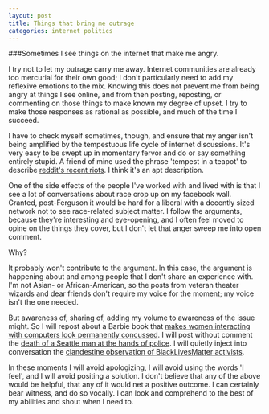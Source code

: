 ```yaml
---
layout: post
title: Things that bring me outrage
categories: internet politics
---
```


###Sometimes I see things on the internet that make me angry.

I try not to let my outrage carry me away. Internet communities are already too mercurial for their own good; I don't particularly need to add my reflexive emotions to the mix. Knowing this  does not prevent me from being angry at things I see online, and from then posting, reposting, or commenting on those things to make known my degree of upset. I try to make those responses as rational as possible, and much of the time I succeed.

I have to check myself sometimes, though, and ensure that my anger isn't being amplified by the tempestuous life cycle of internet discussions. It's very easy to be swept up in momentary fervor and do or say something entirely stupid. A friend of mine used the phrase 'tempest in a teapot' to describe [reddit's recent riots](). I think it's an apt description.  

One of the side effects of the people I've worked with and lived with is that I see a lot of conversations about race crop up on my facebook wall. Granted, post-Ferguson it would be hard for a liberal with a decently sized network not to see race-related subject matter. I follow the arguments, because they're interesting and eye-opening, and I often feel moved to opine on the  things they cover, but I don't let that anger sweep me into open comment. 

Why?

It probably won't contribute to the argument. In this case, the argument is happening about and among people that I don't share an experience with. I'm not Asian- or African-American, so the posts from veteran theater wizards and dear friends don't require my voice for the moment; my voice isn't the one needed.  

But awareness of, sharing of, adding my volume to awareness of the issue might. So I will repost about a Barbie book that [makes women interacting with computers look permanently concussed](). I will post without comment the [death of a Seattle man at the hands of police](). I will quietly inject into conversation the [clandestine observation of BlackLivesMatter activists]().

In these moments I will avoid apologizing, I will avoid using the words 'I feel', and I will avoid positing a solution. I don't believe that any of the above would be helpful, that any of it would net a positive outcome. I can certainly bear witness, and do so vocally. I can look and comprehend to the best of my abilities and shout when I need to. 
